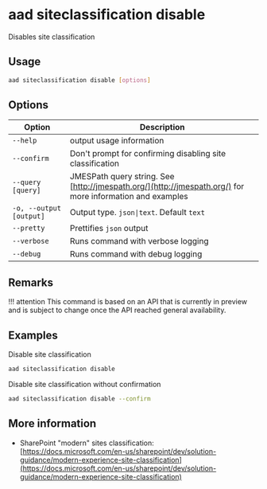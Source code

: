 # aad siteclassification disable

Disables site classification

## Usage

```sh
aad siteclassification disable [options]
```

## Options

Option|Description
------|-----------
`--help`|output usage information
`--confirm`|Don't prompt for confirming disabling site classification
`--query [query]`|JMESPath query string. See [http://jmespath.org/](http://jmespath.org/) for more information and examples
`-o, --output [output]`|Output type. `json\|text`. Default `text`
`--pretty`|Prettifies `json` output
`--verbose`|Runs command with verbose logging
`--debug`|Runs command with debug logging

## Remarks

!!! attention
    This command is based on an API that is currently in preview and is subject to change once the API reached general availability.

## Examples

Disable site classification

```sh
aad siteclassification disable
```

Disable site classification without confirmation

```sh
aad siteclassification disable --confirm
```

## More information

- SharePoint "modern" sites classification: [https://docs.microsoft.com/en-us/sharepoint/dev/solution-guidance/modern-experience-site-classification](https://docs.microsoft.com/en-us/sharepoint/dev/solution-guidance/modern-experience-site-classification)